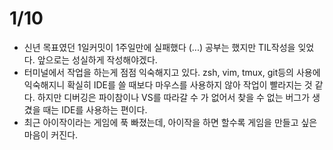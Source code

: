 # 1/10

- 신년 목표였던 1일커밋이 1주일만에 실패했다 (...) 공부는 했지만 TIL작성을 잊었다. 앞으로는 성실하게 작성해야겠다.
- 터미널에서 작업을 하는게 점점 익숙해지고 있다. zsh, vim, tmux, git등의 사용에 익숙해지니 확실히 IDE를 쓸 때보다 마우스를 사용하지 않아 작업이 빨라지는 것 같다. 하지만 디버깅은 파이참이나 VS를 따라갈 수 가 없어서 찾을 수 없는 버그가 생겼을 때는 IDE를 사용하는 편이다.
- 최근 아이작이라는 게임에 푹 빠졌는데, 아이작을 하면 할수록 게임을 만들고 싶은 마음이 커진다.